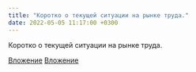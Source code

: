 ```yaml
---
title: "Коротко о текущей ситуации на рынке труда."
date: 2022-05-05 11:17:00 +0300
---
```


Коротко о текущей ситуации на рынке труда.


[Вложение](/assets/vk_photos/3/OqvQ71oOSBo.jpg)
[Вложение](/assets/vk_photos/3/lOQcK5WRiok.jpg)
